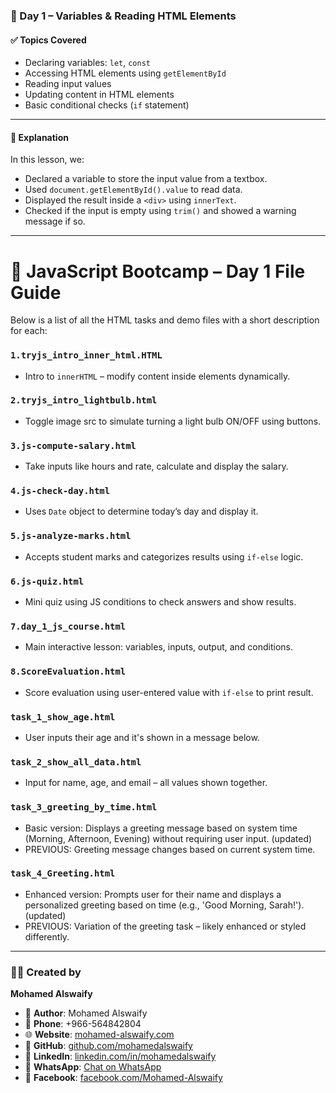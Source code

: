 
### 📘 Day 1 – Variables & Reading HTML Elements

#### ✅ **Topics Covered**

- Declaring variables: `let`, `const`
- Accessing HTML elements using `getElementById`
- Reading input values
- Updating content in HTML elements
- Basic conditional checks (`if` statement)

---

#### 🧠 **Explanation**

In this lesson, we:

- Declared a variable to store the input value from a textbox.
- Used `document.getElementById().value` to read data.
- Displayed the result inside a `<div>` using `innerText`.
- Checked if the input is empty using `trim()` and showed a warning message if so.

---
# 📘 JavaScript Bootcamp – Day 1 File Guide

Below is a list of all the HTML tasks and demo files with a short description for each:

### `1.tryjs_intro_inner_html.HTML`
- Intro to `innerHTML` – modify content inside elements dynamically.

### `2.tryjs_intro_lightbulb.html`
- Toggle image src to simulate turning a light bulb ON/OFF using buttons.

### `3.js-compute-salary.html`
- Take inputs like hours and rate, calculate and display the salary.

### `4.js-check-day.html`
- Uses `Date` object to determine today’s day and display it.

### `5.js-analyze-marks.html`
- Accepts student marks and categorizes results using `if-else` logic.

### `6.js-quiz.html`
- Mini quiz using JS conditions to check answers and show results.

### `7.day_1_js_course.html`
- Main interactive lesson: variables, inputs, output, and conditions.

### `8.ScoreEvaluation.html`
- Score evaluation using user-entered value with `if-else` to print result.

### `task_1_show_age.html`
- User inputs their age and it's shown in a message below.

### `task_2_show_all_data.html`
- Input for name, age, and email – all values shown together.

### `task_3_greeting_by_time.html`
- Basic version: Displays a greeting message based on system time (Morning, Afternoon, Evening) without requiring user input. (updated)
- PREVIOUS: Greeting message changes based on current system time.

### `task_4_Greeting.html`
- Enhanced version: Prompts user for their name and displays a personalized greeting based on time (e.g., 'Good Morning, Sarah!'). (updated)
- PREVIOUS: Variation of the greeting task – likely enhanced or styled differently.


---

### 👨‍💻 Created by
**Mohamed Alswaify**

- 👤 **Author**: Mohamed Alswaify  
- 📱 **Phone**: +966-564842804  
- 🌐 **Website**: [mohamed-alswaify.com](https://mohamed-alswaify.com)  
- 🔗 **GitHub**: [github.com/mohamedalswaify](https://github.com/mohamedalswaify)  
- 💼 **LinkedIn**: [linkedin.com/in/mohamedalswaify](https://linkedin.com/in/mohamedalswaify)  
- 💬 **WhatsApp**: [Chat on WhatsApp](https://wa.me/966564842804)  
- 📘 **Facebook**: [facebook.com/Mohamed-Alswaify](https://facebook.com/Mohamed-Alswaify)
